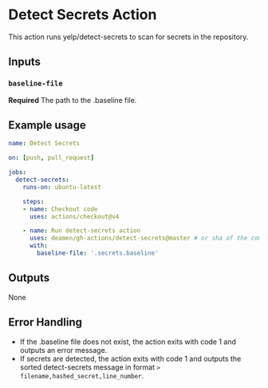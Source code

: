 # Detect Secrets Action

This action runs yelp/detect-secrets to scan for secrets in the repository.

## Inputs

### `baseline-file`

**Required** The path to the .baseline file.

## Example usage

```yaml
name: Detect Secrets

on: [push, pull_request]

jobs:
  detect-secrets:
    runs-on: ubuntu-latest

    steps:
    - name: Checkout code
      uses: actions/checkout@v4

    - name: Run detect-secrets action
      uses: deamen/gh-actions/detect-secrets@master # or sha of the commitzs
      with:
        baseline-file: '.secrets.baseline'
```

## Outputs

None

## Error Handling

- If the .baseline file does not exist, the action exits with code 1 and outputs an error message.
- If secrets are detected, the action exits with code 1 and outputs the sorted detect-secrets message in format `> filename,hashed_secret,line_number`.
